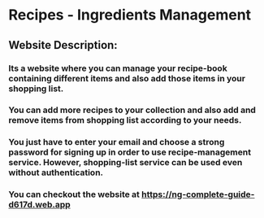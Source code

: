 # Recipes - Ingredients Management


## Website Description:
### Its a website where you can manage your recipe-book containing different items and also add those items in your shopping list.
### You can add more recipes to your collection and also add and remove items from shopping list according to your needs.
### You just have to enter your email and choose a strong password for signing up in order to use recipe-management service. However, shopping-list service can be used even without authentication.
### You can checkout the website at https://ng-complete-guide-d617d.web.app
